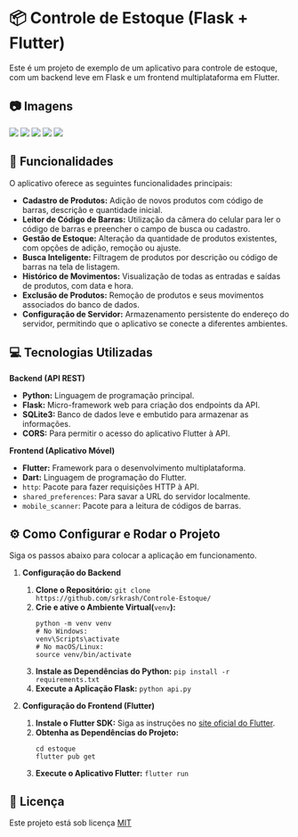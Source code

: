 # 📦 Controle de Estoque (Flask + Flutter)
Este é um projeto de exemplo de um aplicativo para controle de estoque, com um backend leve em Flask e um frontend multiplataforma em Flutter.

## 📷 Imagens

<img src='https://i.imgur.com/abViCI0.png'>  <img src='https://i.imgur.com/b0EkKHI.png'>  <img src='https://i.imgur.com/JWlYvNy.png'>  <img src='https://i.imgur.com/4XAs27y.png'>  <img src='https://i.imgur.com/VlEc1FI.png'>

## 🚀 Funcionalidades
O aplicativo oferece as seguintes funcionalidades principais:
- **Cadastro de Produtos:** Adição de novos produtos com código de barras, descrição e quantidade inicial.
- **Leitor de Código de Barras:** Utilização da câmera do celular para ler o código de barras e preencher o campo de busca ou cadastro.
- **Gestão de Estoque:** Alteração da quantidade de produtos existentes, com opções de adição, remoção ou ajuste.
- **Busca Inteligente:** Filtragem de produtos por descrição ou código de barras na tela de listagem.
- **Histórico de Movimentos:** Visualização de todas as entradas e saídas de produtos, com data e hora.
- **Exclusão de Produtos:** Remoção de produtos e seus movimentos associados do banco de dados.
- **Configuração de Servidor:** Armazenamento persistente do endereço do servidor, permitindo que o aplicativo se conecte a diferentes ambientes.

## 💻 Tecnologias Utilizadas
**Backend (API REST)**
- **Python:** Linguagem de programação principal.
- **Flask:** Micro-framework web para criação dos endpoints da API.
- **SQLite3:** Banco de dados leve e embutido para armazenar as informações.
- **CORS:** Para permitir o acesso do aplicativo Flutter à API.

**Frontend (Aplicativo Móvel)**
- **Flutter:** Framework para o desenvolvimento multiplataforma.
- **Dart:** Linguagem de programação do Flutter.
- ```http```: Pacote para fazer requisições HTTP à API.
- ```shared_preferences```: Para savar a URL do servidor localmente.
- ```mobile_scanner```: Pacote para a leitura de códigos de barras.

## ⚙️ Como Configurar e Rodar o Projeto
Siga os passos abaixo para colocar a aplicação em funcionamento.

1. **Configuração do Backend**
   1. **Clone o Repositório:**
      ```git clone https://github.com/srkrash/Controle-Estoque/```
   2. **Crie e ative o Ambiente Virtual(**```venv```**):**
      ```
      python -m venv venv
      # No Windows:
      venv\Scripts\activate
      # No macOS/Linux:
      source venv/bin/activate
      ```
   3. **Instale as Dependências do Python:**
     ```pip install -r requirements.txt```
   4. **Execute a Aplicação Flask:**
     ```python api.py```

2. **Configuração do Frontend (Flutter)**
   1. **Instale o Flutter SDK:** Siga as instruções no <a href=https://docs.flutter.dev/get-started/install>site oficial do Flutter</a>.
   2. **Obtenha as Dependências do Projeto:**
        ```
        cd estoque
        flutter pub get
        ```
   3. **Execute o Aplicativo Flutter:**
      ```flutter run```

## **📄 Licença**
Este projeto está sob licença <a href='#'>MIT</a>
